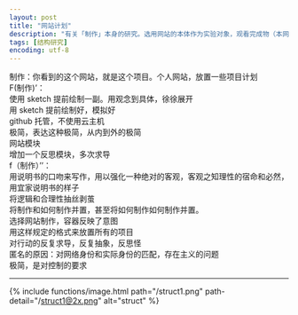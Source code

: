 ```yaml
---
layout: post
title: "网站计划"
description: "有关「制作」本身的研究。选用网站的本体作为实验对象，观看完成物（本网站）的同时，通过并置制作过程，和对制作过程的制作，达到反复指向，并反复对指向求导的效果。"
tags: [结构研究]
encoding: utf-8
---
```




制作：你看到的这个网站，就是这个项目。个人网站，放置一些项目计划  
F(制作)’：  
使用 sketch 提前绘制一副。用观念到具体，徐徐展开  
用 sketch 提前绘制好，模拟好  
github 托管，不使用云主机  
极简，表达这种极简，从内到外的极简  
网站模块  
增加一个反思模块，多次求导  
f（制作）’’：  
用说明书的口吻来写作，用以强化一种绝对的客观，客观之知理性的宿命和必然，用宜家说明书的样子  
将逻辑和合理性抽丝剥茧  
将制作和如何制作并置，甚至将如何制作如何制作并置。  
选择网站制作，容器反映了意图  
用这样规定的格式来放置所有的项目  
对行动的反复求导，反复抽象，反思怪  
匿名的原因：对网络身份和实际身份的匹配，存在主义的问题  
极简，是对控制的要求  

---

{% include functions/image.html path="/struct1.png"
                      path-detail="/struct1@2x.png"
                      alt="struct" %}
